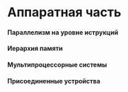 # Аппаратная часть



#### Параллелизм на уровне иструкций 
#### Иерархия памяти 
#### Мультипроцессорные системы 
#### Присоединенные устройства

